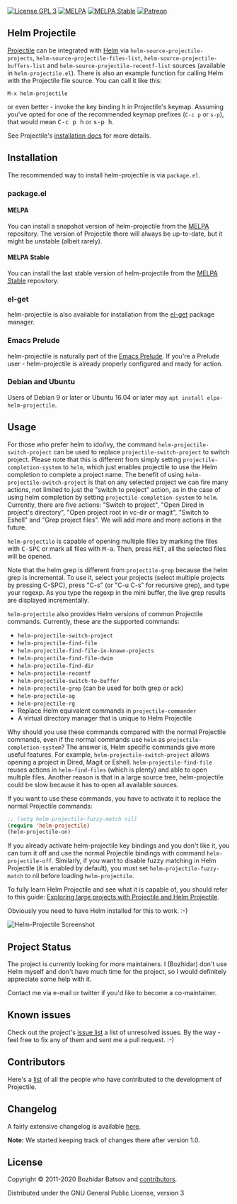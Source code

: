 [![License GPL 3][badge-license]](http://www.gnu.org/licenses/gpl-3.0.txt)
[![MELPA](http://melpa.org/packages/helm-projectile-badge.svg)](http://melpa.org/#/helm-projectile)
[![MELPA Stable](http://stable.melpa.org/packages/helm-projectile-badge.svg)](http://stable.melpa.org/#/helm-projectile)
[![Patreon](https://img.shields.io/badge/patreon-donate-orange.svg)](https://www.patreon.com/bbatsov)

## Helm Projectile

[Projectile](https://github.com/bbatsov/projectile) can be integrated
with [Helm](https://github.com/emacs-helm/helm) via
`helm-source-projectile-projects`,
`helm-source-projectile-files-list`,
`helm-source-projectile-buffers-list` and
`helm-source-projectile-recentf-list` sources (available in
`helm-projectile.el`). There is also an example function for calling
Helm with the Projectile file source. You can call it like this:

```
M-x helm-projectile
```

or even better - invoke the key binding <kbd>h</kbd> in Projectile's
keymap. Assuming you've opted for one of the recommended keymap prefixes (`C-c p`
or `s-p`), that would mean <kbd>C-c p h</kbd> or <kbd>s-p h</kbd>.

See Projectile's [installation docs](https://docs.projectile.mx/projectile/installation.html#installation-via-package-el) for more details.

## Installation

The recommended way to install helm-projectile is via `package.el`.

### package.el

#### MELPA

You can install a snapshot version of helm-projectile from the
[MELPA](http://melpa.org) repository. The version of
Projectile there will always be up-to-date, but it might be unstable
(albeit rarely).

#### MELPA Stable

You can install the last stable version of helm-projectile from the
[MELPA Stable](http://stable.melpa.org) repository.

### el-get

helm-projectile is also available for installation from the
[el-get](https://github.com/dimitri/el-get) package manager.

### Emacs Prelude

helm-projectile is naturally part of the
[Emacs Prelude](https://github.com/bbatsov/prelude). If you're a Prelude
user - helm-projectile is already properly configured and ready for
action.

### Debian and Ubuntu

Users of Debian 9 or later or Ubuntu 16.04 or later may `apt
install elpa-helm-projectile`.

## Usage

For those who prefer helm to ido/ivy, the command `helm-projectile-switch-project`
can be used to replace `projectile-switch-project` to switch project. Please
note that this is different from simply setting `projectile-completion-system`
to `helm`, which just enables projectile to use the Helm completion to complete
a project name. The benefit of using `helm-projectile-switch-project` is that on
any selected project we can fire many actions, not limited to just the "switch
to project" action, as in the case of using helm completion by setting
`projectile-completion-system` to `helm`. Currently, there are five actions:
"Switch to project", "Open Dired in project's directory", "Open project root in
vc-dir or magit", "Switch to Eshell" and "Grep project files". We will add more
and more actions in the future.

`helm-projectile` is capable of opening multiple files by marking the files with
<kbd>C-SPC</kbd> or mark all files with <kbd>M-a</kbd>. Then, press <kbd>RET</kbd>,
all the selected files will be opened.

Note that the helm grep is different from `projectile-grep` because the helm
grep is incremental. To use it, select your projects (select multiple projects
by pressing C-SPC), press "C-s" (or "C-u C-s" for recursive grep), and type your
regexp. As you type the regexp in the mini buffer, the live grep results are
displayed incrementally.

`helm-projectile` also provides Helm versions of common Projectile commands. Currently,
these are the supported commands:

* `helm-projectile-switch-project`
* `helm-projectile-find-file`
* `helm-projectile-find-file-in-known-projects`
* `helm-projectile-find-file-dwim`
* `helm-projectile-find-dir`
* `helm-projectile-recentf`
* `helm-projectile-switch-to-buffer`
* `helm-projectile-grep` (can be used for both grep or ack)
* `helm-projectile-ag`
* `helm-projectile-rg`
* Replace Helm equivalent commands in `projectile-commander`
* A virtual directory manager that is unique to Helm Projectile

Why should you use these commands compared with the normal Projectile
commands, even if the normal commands use `helm` as
`projectile-completion-system`? The answer is, Helm specific commands
give more useful features. For example,
`helm-projectile-switch-project` allows opening a project in Dired,
Magit or Eshell. `helm-projectile-find-file` reuses actions in
`helm-find-files` (which is plenty) and able to open multiple
files. Another reason is that in a large source tree, helm-projectile
could be slow because it has to open all available sources.

If you want to use these commands, you have to activate it to replace
the normal Projectile commands:

```el
;; (setq helm-projectile-fuzzy-match nil)
(require 'helm-projectile)
(helm-projectile-on)
```

If you already activate helm-projectile key bindings and you don't
like it, you can turn it off and use the normal Projectile bindings
with command `helm-projectile-off`. Similarly, if you want to disable
fuzzy matching in Helm Projectile (it is enabled by default), you must
set `helm-projectile-fuzzy-match` to nil before loading
`helm-projectile`.

To fully learn Helm Projectile and see what it is capable of, you
should refer to this guide:
[Exploring large projects with Projectile and Helm Projectile](http://tuhdo.github.io/helm-projectile.html).

Obviously you need to have Helm installed for this to work. :-)

![Helm-Projectile Screenshot](screenshots/helm-projectile.png)

## Project Status

The project is currently looking for more maintainers. I (Bozhidar) don't use Helm myself and
don't have much time for the project, so I would definitely appreciate some help with it.

Contact me via e-mail or twitter if you'd like to become a co-maintainer.

## Known issues

Check out the project's
[issue list](https://github.com/bbatsov/helm-projectile/issues?sort=created&direction=desc&state=open)
a list of unresolved issues. By the way - feel free to fix any of them
and sent me a pull request. :-)

## Contributors

Here's a [list](https://github.com/bbatsov/helm-projectile/contributors) of all the people who have contributed to the
development of Projectile.

## Changelog

A fairly extensive changelog is available [here](CHANGELOG.md).

**Note:** We started keeping track of changes there after version 1.0.

## License

Copyright © 2011-2020 Bozhidar Batsov and
[contributors](https://github.com/bbatsov/helm-projectile/contributors).

Distributed under the GNU General Public License, version 3

[badge-license]: https://img.shields.io/badge/license-GPLv3-blue.svg
